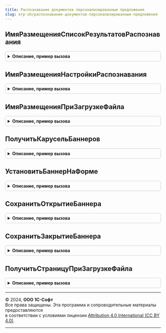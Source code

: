 ```yaml
---
title: Распознавание документов персонализированные предложения
slug: erp-uh/распознавание-документов-персонализированные-предложения
---
```



## ИмяРазмещенияСписокРезультатовРаспознавания
<details style="margin: 1em 0; padding: 0.5em; border: 1px solid #ccc; border-radius: 6px;">

<summary style="font-weight: bold; cursor: pointer;">Описание, пример вызова</summary>

```bsl

Функция ИмяРазмещенияСписокРезультатовРаспознавания() Экспорт
```

Пример вызова
```bsl
Результат = РаспознаваниеДокументовПерсонализированныеПредложения.ИмяРазмещенияСписокРезультатовРаспознавания() 
```
</details>

## ИмяРазмещенияНастройкиРаспознавания
<details style="margin: 1em 0; padding: 0.5em; border: 1px solid #ccc; border-radius: 6px;">

<summary style="font-weight: bold; cursor: pointer;">Описание, пример вызова</summary>

```bsl

Функция ИмяРазмещенияНастройкиРаспознавания() Экспорт
```

Пример вызова
```bsl
Результат = РаспознаваниеДокументовПерсонализированныеПредложения.ИмяРазмещенияНастройкиРаспознавания() 
```
</details>

## ИмяРазмещенияПриЗагрузкеФайла
<details style="margin: 1em 0; padding: 0.5em; border: 1px solid #ccc; border-radius: 6px;">

<summary style="font-weight: bold; cursor: pointer;">Описание, пример вызова</summary>

```bsl

Функция ИмяРазмещенияПриЗагрузкеФайла() Экспорт
```

Пример вызова
```bsl
Результат = РаспознаваниеДокументовПерсонализированныеПредложения.ИмяРазмещенияПриЗагрузкеФайла() 
```
</details>

## ПолучитьКарусельБаннеров
<details style="margin: 1em 0; padding: 0.5em; border: 1px solid #ccc; border-radius: 6px;">

<summary style="font-weight: bold; cursor: pointer;">Описание, пример вызова</summary>

```bsl

// Получает баннер, в случае если есть что показать. Если баннер не найден, в хранилище помещается Неопределено.
// Параметры:
//  Размещение - Строка - Идентификатор формы по которой нужно показать баннер. см. функции ИмяРазмещения...().
//  ПоказатьПредыдущий - Булево - Признак показа предыдущего в очереди баннера. Если Ложь - показывается следующий баннер.
//
// Возвращаемое значение:
//  - Неопределено - если баннеры для пользователя неопределены или работа с внешними ресурсами заблокирована.
//  - Структура:
//        * Баннер - Неопределено, Структура - описание баннера.
//        * Размещение - Строка - идентификатор формы по которой нужно показать баннер. см. функции ИмяРазмещения...().
//        * ПоказыватьКнопкуПоказатьБаннер - Булево - признак видимости кнопки показа баннера.
//        * ТекстКнопкиПоказатьБаннер - Строка - текст заголовка кнопки показа баннера.
//        * ИдентификаторБанераОткрываемогоКнопкойПоказатьБаннер - Неопределено, Строка - идентификатор следующего баннера.
//        * Единственный - Булево - признак того, что баннер только один.
//
Функция ПолучитьКарусельБаннеров(Размещение, ПоказатьПредыдущий) Экспорт
```

Пример вызова
```bsl
Результат = РаспознаваниеДокументовПерсонализированныеПредложения.ПолучитьКарусельБаннеров(Размещение, ПоказатьПредыдущий) 
```
</details>

## УстановитьБаннерНаФорме
<details style="margin: 1em 0; padding: 0.5em; border: 1px solid #ccc; border-radius: 6px;">

<summary style="font-weight: bold; cursor: pointer;">Описание, пример вызова</summary>

```bsl

// Процедура отображает баннер на форме.
// Параметры:
//		Форма - Форма - Форма, на которой отображается баннер.
//		АдресРезультата - Строка - Адрес временного хранилища, в которое помещен баннер.
//
Процедура УстановитьБаннерНаФорме(Форма, АдресРезультата) Экспорт
```

Пример вызова
```bsl
РаспознаваниеДокументовПерсонализированныеПредложения.УстановитьБаннерНаФорме(Форма, АдресРезультата) 
```
</details>

## СохранитьОткрытиеБаннера
<details style="margin: 1em 0; padding: 0.5em; border: 1px solid #ccc; border-radius: 6px;">

<summary style="font-weight: bold; cursor: pointer;">Описание, пример вызова</summary>

```bsl

Процедура СохранитьОткрытиеБаннера(КарусельБаннеров) Экспорт
```

Пример вызова
```bsl
РаспознаваниеДокументовПерсонализированныеПредложения.СохранитьОткрытиеБаннера(КарусельБаннеров) 
```
</details>

## СохранитьЗакрытиеБаннера
<details style="margin: 1em 0; padding: 0.5em; border: 1px solid #ccc; border-radius: 6px;">

<summary style="font-weight: bold; cursor: pointer;">Описание, пример вызова</summary>

```bsl

Процедура СохранитьЗакрытиеБаннера(КарусельБаннеров) Экспорт
```

Пример вызова
```bsl
РаспознаваниеДокументовПерсонализированныеПредложения.СохранитьЗакрытиеБаннера(КарусельБаннеров) 
```
</details>

## ПолучитьСтраницуПриЗагрузкеФайла
<details style="margin: 1em 0; padding: 0.5em; border: 1px solid #ccc; border-radius: 6px;">

<summary style="font-weight: bold; cursor: pointer;">Описание, пример вызова</summary>

```bsl

Функция ПолучитьСтраницуПриЗагрузкеФайла() Экспорт
```

Пример вызова
```bsl
Результат = РаспознаваниеДокументовПерсонализированныеПредложения.ПолучитьСтраницуПриЗагрузкеФайла() 
```
</details>

---

© 2024, **ООО 1С-Софт**  
Все права защищены. Эта программа и сопроводительные материалы предоставляются  
в соответствии с условиями лицензии [Attribution 4.0 International (CC BY 4.0)](https://creativecommons.org/licenses/by/4.0/legalcode).

---
